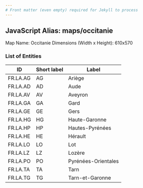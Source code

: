 ```yaml
---
# Front matter (even empty) required for Jekyll to process
---
```


## JavaScript Alias: maps/occitanie

Map Name: Occitanie
Dimensions (Width x Height): 610x570





### List of Entities

ID | Short label | Label
---|---|---|
FR.LA.AG|AG|Ariège
FR.LA.AD|AD|Aude
FR.LA.AV|AV|Aveyron
FR.LA.GA|GA|Gard
FR.LA.GE|GE|Gers
FR.LA.HG|HG|Haute-Garonne
FR.LA.HP|HP|Hautes-Pyrénées
FR.LA.HE|HE|Hérault
FR.LA.LO|LO|Lot
FR.LA.LZ|LZ|Lozère
FR.LA.PO|PO|Pyrénées-Orientales
FR.LA.TA|TA|Tarn
FR.LA.TG|TG|Tarn-et-Garonne